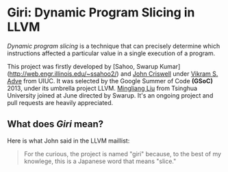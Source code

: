 Giri: Dynamic Program Slicing in LLVM
=====================================

_Dynamic program slicing_ is a technique that can precisely determine which instructions affected a particular value in a single execution of a program.

This project was firstly developed by [Sahoo, Swarup Kumar] (http://web.engr.illinois.edu/~ssahoo2/) and [John Criswell](http://www.bigw.org/~jcriswel) under [Vikram S. Adve](http://llvm.cs.uiuc.edu/~vadve/) from UIUC. It was selected by the Google Summer of Code **(GSoC)** 2013, under its umbrella project LLVM. [Mingliang Liu](http://pacman.cs.tsinghua.edu.cn/~liuml07) from Tsinghua University joined at June directed by Swarup. It's an ongoing project and pull requests are heavily appreciated.

What does _Giri_ mean?
------------------
Here is what John said in the LLVM maillist:
> For the curious, the project is named "giri" because, to the best of my knowlege, this is a Japanese word that means "slice."
